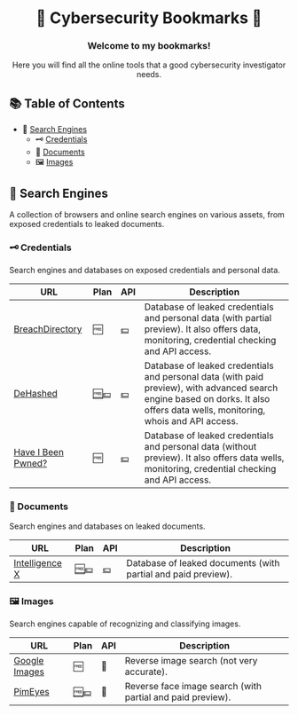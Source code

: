 <div align="center">

# 🔖 Cybersecurity Bookmarks 🔖
### Welcome to my bookmarks!
Here you will find all the online tools that a good cybersecurity investigator needs.

</div>

## 📚 Table of Contents

- 🔎 [Search Engines](#-search-engines)
    - 🗝️ [Credentials](#%EF%B8%8F-credentials)
    - 📃 [Documents](#-documents)
    - 🖼️ [Images](#%EF%B8%8F-images)

## 🔎 Search Engines

A collection of browsers and online search engines on various assets, from exposed credentials to leaked documents.

### 🗝️ Credentials

Search engines and databases on exposed credentials and personal data.

| URL  | Plan | API  | Description |
| ---- | ---- | ---- | ----------- |
| [BreachDirectory](https://breachdirectory.org/) | 🆓 | [💵](https://rapidapi.com/rohan-patra/api/breachdirectory) | Database of leaked credentials and personal data (with partial preview). It also offers data, monitoring, credential checking and API access. |
| [DeHashed](https://www.dehashed.com/) | [🆓💵](https://www.dehashed.com/pricing) | [💵](https://www.dehashed.com/pricing) | Database of leaked credentials and personal data (with paid preview), with advanced search engine based on dorks. It also offers data wells, monitoring, whois and API access. |
| [Have I Been Pwned?](https://haveibeenpwned.com/) | 🆓 | [💵](https://haveibeenpwned.com/API/Key) | Database of leaked credentials and personal data (without preview). It also offers data wells, monitoring, credential checking and API access. |

### 📃 Documents

Search engines and databases on leaked documents.

| URL  | Plan | API  | Description |
| ---- | ---- | ---- | ----------- |
| [Intelligence X](https://intelx.io/) | [🆓💵](https://intelx.io/product) | [💵](https://intelx.io/product) | Database of leaked documents (with partial and paid preview). |

### 🖼️ Images

Search engines capable of recognizing and classifying images.

| URL  | Plan | API  | Description |
| ---- | ---- | ---- | ----------- |
| [Google Images](https://www.google.com/imghp) | 🆓 | 🚫 | Reverse image search (not very accurate). |
| [PimEyes](https://pimeyes.com/) | [🆓💵](https://pimeyes.com/premium) | 🚫 | Reverse face image search (with partial and paid preview). |
